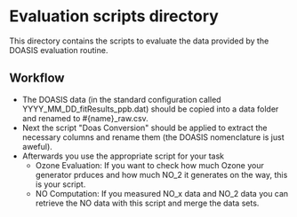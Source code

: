 # Evaluation scripts directory
This directory contains the scripts to evaluate the data provided by
the DOASIS evaluation routine.


## Workflow
* The DOASIS data (in the standard configuration called
  YYYY_MM_DD_fitResults_ppb.dat) should be copied into a data folder and
  renamed to #{name}_raw.csv.
* Next the script "Doas Conversion" should be applied to extract the
  necessary columns and rename them (the DOASIS nomenclature is just
  aweful).
* Afterwards you use the appropriate script for your task
  * Ozone Evaluation: If you want to check how much Ozone your
    generator prduces and how much NO_2 it generates on the way, this is
    your script.
  * NO Computation: If you measured NO_x data and NO_2 data you can
    retrieve the NO data with this script and merge the data sets.

